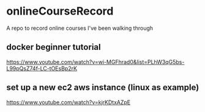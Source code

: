 # onlineCourseRecord
A repo to record online courses I've been walking through

## docker beginner tutorial
https://www.youtube.com/watch?v=wi-MGFhrad0&list=PLhW3qG5bs-L99pQsZ74f-LC-tOEsBp2rK

## set up a new ec2 aws instance (linux as example)
https://www.youtube.com/watch?v=kjrKDtxAZpE

